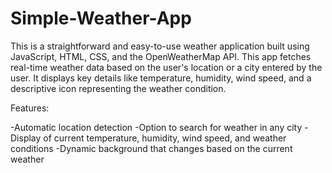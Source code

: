 # Simple-Weather-App
This is a straightforward and easy-to-use weather application built using JavaScript, HTML, CSS, and the OpenWeatherMap API. 
This app fetches real-time weather data based on the user's location or a city entered by the user.
It displays key details like temperature, humidity, wind speed, and a descriptive icon representing the weather condition.

Features:

-Automatic location detection
-Option to search for weather in any city
-Display of current temperature, humidity, wind speed, and weather conditions
-Dynamic background that changes based on the current weather
